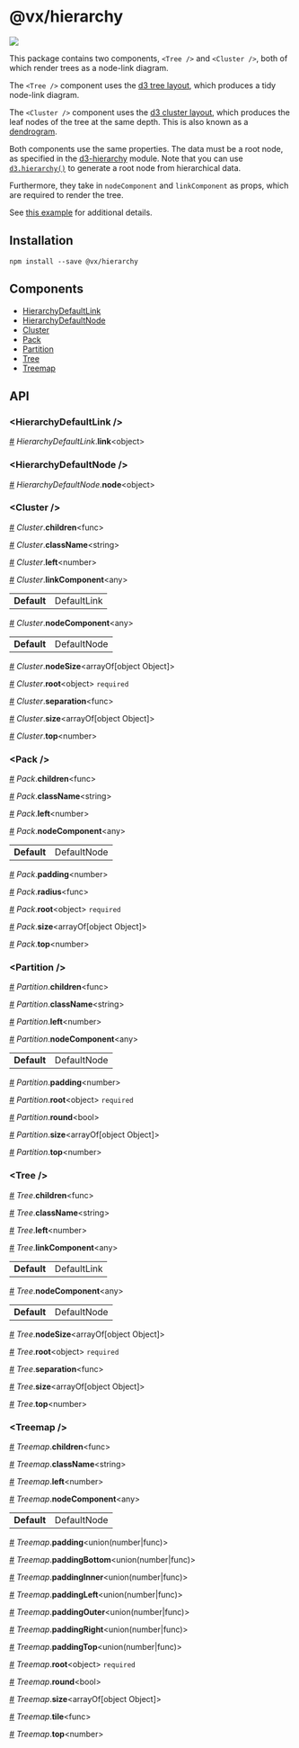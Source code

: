 # @vx/hierarchy

<a title="@vx/hierarchy npm downloads" href="https://www.npmjs.com/package/@vx/hierarchy">
  <img src="https://img.shields.io/npm/dm/@vx/hierarchy.svg?style=flat-square" />
</a>

This package contains two components, `<Tree />` and `<Cluster />`, both of which render trees as a node-link diagram.

The `<Tree />` component uses the [d3 tree layout](https://github.com/d3/d3-hierarchy#tree), which produces a tidy node-link diagram.

The `<Cluster />` component uses the [d3 cluster layout](https://github.com/d3/d3-hierarchy#cluster), which produces the leaf nodes of the tree at the same depth. This is also known as a [dendrogram](https://en.wikipedia.org/wiki/Dendrogram).

Both components use the same properties. The data must be a root node, as specified in the [d3-hierarchy](https://github.com/d3/d3-hierarchy) module. Note that you can use [`d3.hierarchy()`](https://github.com/d3/d3-hierarchy#hierarchy) to generate a root node from hierarchical data.

Furthermore, they take in `nodeComponent` and `linkComponent` as props, which are required to render the tree.

See [this example](https://vx-demo.now.sh/trees) for additional details.


## Installation

```
npm install --save @vx/hierarchy
```


## Components



  - [HierarchyDefaultLink](#hierarchydefaultlink-)
  - [HierarchyDefaultNode](#hierarchydefaultnode-)
  - [Cluster](#cluster-)
  - [Pack](#pack-)
  - [Partition](#partition-)
  - [Tree](#tree-)
  - [Treemap](#treemap-)

## API



<h3 id="hierarchydefaultlink-">&lt;HierarchyDefaultLink /&gt;</h3>



<a id="#HierarchyDefaultLink__link" name="HierarchyDefaultLink__link" href="#HierarchyDefaultLink__link">#</a> *HierarchyDefaultLink*.**link**&lt;object&gt;  

<h3 id="hierarchydefaultnode-">&lt;HierarchyDefaultNode /&gt;</h3>



<a id="#HierarchyDefaultNode__node" name="HierarchyDefaultNode__node" href="#HierarchyDefaultNode__node">#</a> *HierarchyDefaultNode*.**node**&lt;object&gt;  

<h3 id="cluster-">&lt;Cluster /&gt;</h3>



<a id="#Cluster__children" name="Cluster__children" href="#Cluster__children">#</a> *Cluster*.**children**&lt;func&gt;  

<a id="#Cluster__className" name="Cluster__className" href="#Cluster__className">#</a> *Cluster*.**className**&lt;string&gt;  

<a id="#Cluster__left" name="Cluster__left" href="#Cluster__left">#</a> *Cluster*.**left**&lt;number&gt;  

<a id="#Cluster__linkComponent" name="Cluster__linkComponent" href="#Cluster__linkComponent">#</a> *Cluster*.**linkComponent**&lt;any&gt;  <table><tr><td><strong>Default</strong></td><td>DefaultLink</td></td></table>

<a id="#Cluster__nodeComponent" name="Cluster__nodeComponent" href="#Cluster__nodeComponent">#</a> *Cluster*.**nodeComponent**&lt;any&gt;  <table><tr><td><strong>Default</strong></td><td>DefaultNode</td></td></table>

<a id="#Cluster__nodeSize" name="Cluster__nodeSize" href="#Cluster__nodeSize">#</a> *Cluster*.**nodeSize**&lt;arrayOf[object Object]&gt;  

<a id="#Cluster__root" name="Cluster__root" href="#Cluster__root">#</a> *Cluster*.**root**&lt;object&gt; `required` 

<a id="#Cluster__separation" name="Cluster__separation" href="#Cluster__separation">#</a> *Cluster*.**separation**&lt;func&gt;  

<a id="#Cluster__size" name="Cluster__size" href="#Cluster__size">#</a> *Cluster*.**size**&lt;arrayOf[object Object]&gt;  

<a id="#Cluster__top" name="Cluster__top" href="#Cluster__top">#</a> *Cluster*.**top**&lt;number&gt;  

<h3 id="pack-">&lt;Pack /&gt;</h3>



<a id="#Pack__children" name="Pack__children" href="#Pack__children">#</a> *Pack*.**children**&lt;func&gt;  

<a id="#Pack__className" name="Pack__className" href="#Pack__className">#</a> *Pack*.**className**&lt;string&gt;  

<a id="#Pack__left" name="Pack__left" href="#Pack__left">#</a> *Pack*.**left**&lt;number&gt;  

<a id="#Pack__nodeComponent" name="Pack__nodeComponent" href="#Pack__nodeComponent">#</a> *Pack*.**nodeComponent**&lt;any&gt;  <table><tr><td><strong>Default</strong></td><td>DefaultNode</td></td></table>

<a id="#Pack__padding" name="Pack__padding" href="#Pack__padding">#</a> *Pack*.**padding**&lt;number&gt;  

<a id="#Pack__radius" name="Pack__radius" href="#Pack__radius">#</a> *Pack*.**radius**&lt;func&gt;  

<a id="#Pack__root" name="Pack__root" href="#Pack__root">#</a> *Pack*.**root**&lt;object&gt; `required` 

<a id="#Pack__size" name="Pack__size" href="#Pack__size">#</a> *Pack*.**size**&lt;arrayOf[object Object]&gt;  

<a id="#Pack__top" name="Pack__top" href="#Pack__top">#</a> *Pack*.**top**&lt;number&gt;  

<h3 id="partition-">&lt;Partition /&gt;</h3>



<a id="#Partition__children" name="Partition__children" href="#Partition__children">#</a> *Partition*.**children**&lt;func&gt;  

<a id="#Partition__className" name="Partition__className" href="#Partition__className">#</a> *Partition*.**className**&lt;string&gt;  

<a id="#Partition__left" name="Partition__left" href="#Partition__left">#</a> *Partition*.**left**&lt;number&gt;  

<a id="#Partition__nodeComponent" name="Partition__nodeComponent" href="#Partition__nodeComponent">#</a> *Partition*.**nodeComponent**&lt;any&gt;  <table><tr><td><strong>Default</strong></td><td>DefaultNode</td></td></table>

<a id="#Partition__padding" name="Partition__padding" href="#Partition__padding">#</a> *Partition*.**padding**&lt;number&gt;  

<a id="#Partition__root" name="Partition__root" href="#Partition__root">#</a> *Partition*.**root**&lt;object&gt; `required` 

<a id="#Partition__round" name="Partition__round" href="#Partition__round">#</a> *Partition*.**round**&lt;bool&gt;  

<a id="#Partition__size" name="Partition__size" href="#Partition__size">#</a> *Partition*.**size**&lt;arrayOf[object Object]&gt;  

<a id="#Partition__top" name="Partition__top" href="#Partition__top">#</a> *Partition*.**top**&lt;number&gt;  

<h3 id="tree-">&lt;Tree /&gt;</h3>



<a id="#Tree__children" name="Tree__children" href="#Tree__children">#</a> *Tree*.**children**&lt;func&gt;  

<a id="#Tree__className" name="Tree__className" href="#Tree__className">#</a> *Tree*.**className**&lt;string&gt;  

<a id="#Tree__left" name="Tree__left" href="#Tree__left">#</a> *Tree*.**left**&lt;number&gt;  

<a id="#Tree__linkComponent" name="Tree__linkComponent" href="#Tree__linkComponent">#</a> *Tree*.**linkComponent**&lt;any&gt;  <table><tr><td><strong>Default</strong></td><td>DefaultLink</td></td></table>

<a id="#Tree__nodeComponent" name="Tree__nodeComponent" href="#Tree__nodeComponent">#</a> *Tree*.**nodeComponent**&lt;any&gt;  <table><tr><td><strong>Default</strong></td><td>DefaultNode</td></td></table>

<a id="#Tree__nodeSize" name="Tree__nodeSize" href="#Tree__nodeSize">#</a> *Tree*.**nodeSize**&lt;arrayOf[object Object]&gt;  

<a id="#Tree__root" name="Tree__root" href="#Tree__root">#</a> *Tree*.**root**&lt;object&gt; `required` 

<a id="#Tree__separation" name="Tree__separation" href="#Tree__separation">#</a> *Tree*.**separation**&lt;func&gt;  

<a id="#Tree__size" name="Tree__size" href="#Tree__size">#</a> *Tree*.**size**&lt;arrayOf[object Object]&gt;  

<a id="#Tree__top" name="Tree__top" href="#Tree__top">#</a> *Tree*.**top**&lt;number&gt;  

<h3 id="treemap-">&lt;Treemap /&gt;</h3>



<a id="#Treemap__children" name="Treemap__children" href="#Treemap__children">#</a> *Treemap*.**children**&lt;func&gt;  

<a id="#Treemap__className" name="Treemap__className" href="#Treemap__className">#</a> *Treemap*.**className**&lt;string&gt;  

<a id="#Treemap__left" name="Treemap__left" href="#Treemap__left">#</a> *Treemap*.**left**&lt;number&gt;  

<a id="#Treemap__nodeComponent" name="Treemap__nodeComponent" href="#Treemap__nodeComponent">#</a> *Treemap*.**nodeComponent**&lt;any&gt;  <table><tr><td><strong>Default</strong></td><td>DefaultNode</td></td></table>

<a id="#Treemap__padding" name="Treemap__padding" href="#Treemap__padding">#</a> *Treemap*.**padding**&lt;union(number|func)&gt;  

<a id="#Treemap__paddingBottom" name="Treemap__paddingBottom" href="#Treemap__paddingBottom">#</a> *Treemap*.**paddingBottom**&lt;union(number|func)&gt;  

<a id="#Treemap__paddingInner" name="Treemap__paddingInner" href="#Treemap__paddingInner">#</a> *Treemap*.**paddingInner**&lt;union(number|func)&gt;  

<a id="#Treemap__paddingLeft" name="Treemap__paddingLeft" href="#Treemap__paddingLeft">#</a> *Treemap*.**paddingLeft**&lt;union(number|func)&gt;  

<a id="#Treemap__paddingOuter" name="Treemap__paddingOuter" href="#Treemap__paddingOuter">#</a> *Treemap*.**paddingOuter**&lt;union(number|func)&gt;  

<a id="#Treemap__paddingRight" name="Treemap__paddingRight" href="#Treemap__paddingRight">#</a> *Treemap*.**paddingRight**&lt;union(number|func)&gt;  

<a id="#Treemap__paddingTop" name="Treemap__paddingTop" href="#Treemap__paddingTop">#</a> *Treemap*.**paddingTop**&lt;union(number|func)&gt;  

<a id="#Treemap__root" name="Treemap__root" href="#Treemap__root">#</a> *Treemap*.**root**&lt;object&gt; `required` 

<a id="#Treemap__round" name="Treemap__round" href="#Treemap__round">#</a> *Treemap*.**round**&lt;bool&gt;  

<a id="#Treemap__size" name="Treemap__size" href="#Treemap__size">#</a> *Treemap*.**size**&lt;arrayOf[object Object]&gt;  

<a id="#Treemap__tile" name="Treemap__tile" href="#Treemap__tile">#</a> *Treemap*.**tile**&lt;func&gt;  

<a id="#Treemap__top" name="Treemap__top" href="#Treemap__top">#</a> *Treemap*.**top**&lt;number&gt;  
